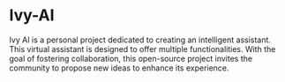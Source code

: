 # Ivy-AI
Ivy AI is a personal project dedicated to creating an intelligent assistant. This virtual assistant is designed to offer multiple functionalities. With the goal of fostering collaboration, this open-source project invites the community to propose new ideas to enhance its experience.
